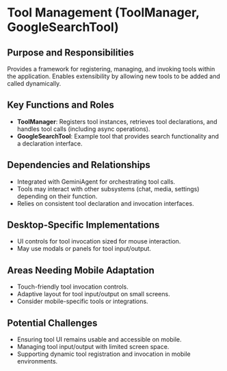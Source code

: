 # Tool Management (ToolManager, GoogleSearchTool)

## Purpose and Responsibilities
Provides a framework for registering, managing, and invoking tools within the application. Enables extensibility by allowing new tools to be added and called dynamically.

## Key Functions and Roles
- **ToolManager**: Registers tool instances, retrieves tool declarations, and handles tool calls (including async operations).
- **GoogleSearchTool**: Example tool that provides search functionality and a declaration interface.

## Dependencies and Relationships
- Integrated with GeminiAgent for orchestrating tool calls.
- Tools may interact with other subsystems (chat, media, settings) depending on their function.
- Relies on consistent tool declaration and invocation interfaces.

## Desktop-Specific Implementations
- UI controls for tool invocation sized for mouse interaction.
- May use modals or panels for tool input/output.

## Areas Needing Mobile Adaptation
- Touch-friendly tool invocation controls.
- Adaptive layout for tool input/output on small screens.
- Consider mobile-specific tools or integrations.

## Potential Challenges
- Ensuring tool UI remains usable and accessible on mobile.
- Managing tool input/output with limited screen space.
- Supporting dynamic tool registration and invocation in mobile environments.